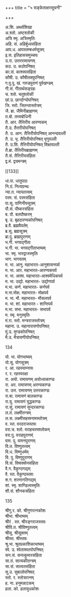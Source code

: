 +++
title = "५ सङ्केताक्षरसूचनी"

+++

अ.शि. अथर्वशिखा  
अ.श्लो. अष्टश्लोकी  
अत्रि स्मृ. अत्रिस्मृतिः  
अहि. सं. अहिर्बुध्यसंहिता  
आप.ध. आपस्तम्बधर्मसूत्रम्  
इ.स. इतिहाससमुच्चयः  
उ.रा. उत्तररामायणम्  
कठ. उ. कठोपनिषत्  
का.सं. काश्यपसंहिता  
कौषी. उ. कौषीतक्युपनिषत्  
ग.पु.पू. खं. गरुडपुराणं पूर्वखण्डम्  
गी.सं. गीतार्थसङ्ग्रहः  
च. श्लो. चतुश्लोकी  
छां.उ. छान्दोग्योपनिषत्  
जि. स्तो. जितन्तास्तोत्रम्  
जै. ब्रा. जैमिनीब्राह्मणम्  
त.बो. तत्त्वबोधिनी  
तै. आर. तैत्तिरीय आरण्यकम्  
तै.उ. तैत्तरीयोपनिषत्  
तै. उ. आन. तैत्तिरीयोपनिषत् आनन्दवल्ली  
तै. उ. भृ. तैत्तिरीयोपनिषत् भृगुवल्ली  
तै. उ.शि. तैत्तिरीयोपनिषत् शिक्षावल्ली  
तै.ब्रा. तैत्तिरीयब्राह्मणम्  
तै.सं. तैत्तिरीयसंहिता  
द्व.मं. द्वयमन्त्रम्  
  
[[133]]  
  
धा.पा. धातुपाठः  
नि.ग्रं. नित्यग्रन्थः  
न्या.त. न्यायतत्त्वम्  
परम. सं. परमसंहिता  
पा.सू. पाणिनीयसूत्रम्  
पौ.सं. पौष्करसंहिता  
ब. पौ. बलपौष्करम्  
बृ. उ. बृहदारण्यकोपनिषत्  
ब्र.वै. ब्रह्मवैवर्तम्  
ब्र.सू. ब्रह्मसूत्रम्  
ब्रा.पु. ब्राह्मपुराणम्  
भ.गी. भगवद्गीता  
भ.गी. भा. भगवद्गीताभाष्यम्  
भा. स्मृ. भारद्वाजस्मृतिः  
भाग. भागवतम्  
म. भा. आनु. महाभारत-आनुशासनपर्व  
म. भा. आर. महाभारत-आरण्यकपर्व  
म. भा. आश्व. महाभारत-आश्वमेधिकपर्व  
म. भा. उद्यो. महाभारत- उद्योगपर्व  
म.भा. कर्ण. महाभारत- कर्णपर्व  
म.भा.मोक्ष. महाभारत- मोक्षपर्व  
म. भा. मौ. महाभारत- मौसलपर्व  
म. भा. शां. महाभारत - शान्तिपर्व  
म.भा. सभा. महाभारत- सभापर्व  
म. स्मृ. मनुस्मृतिः  
मं.रा. स्तो. मन्त्रराजस्तोत्रम्  
महाना. उ. महानारायणोपनिषत्  
मुं.उ. मुण्डकोपनिषत्  
मै.उ. मैत्रायणीयोपनिषत्  
  
134  
  
  
यो. भा. योगभाष्यम्  
यो.सू. योगसूत्रम्  
र. आ. रहस्याम्नायः  
र. र. रहस्यरक्षा  
रा. अयो. रामायणम् अयोध्याकाण्डः  
रा. अर. रामायणम् अरण्यकाण्डः  
रा. उत्त. रामायणम् उत्तरकाण्डः  
रा.बा. रामायणं बालकाण्डः  
रा.यु. रामायणं युद्धकाण्डः  
रा.सुं. रामायणं सुन्दरकाण्डः  
ल.तं. लक्ष्मीतन्त्रम्  
ल.स. लक्ष्मीसहस्रनामस्तोत्रम्  
व. स्त. वरदराजस्तवः  
वरा.च. श्लो. वराहचरमश्लोकम्  
वरा.पु. वराहपुराणम्ं  
वाम. पु. वामनपुराणम्  
वि.त. विष्णुतत्त्वम्  
वि.ध. विष्णुधर्मम्  
वि. पु. विष्णुपुराणम्  
वि.सं. विष्वक्सेनसंहिता  
वै.ग. वैकुण्ठगद्यम्  
वै. स्त. वैकुण्ठस्तवः  
श.ग. शरणागतिगद्यम्  
शां. स्मृ. शाण्डिल्यस्मृतिः  
शौ.सं. शौनकसंहिता  
  
135  
  
श्रीगु.र. को. श्रीगुणरत्नकोशः  
श्रीभा. श्रीभाष्यम्  
श्रीरं . स्त. श्रीरङ्गराजस्तवः  
श्रीवि.त. श्रीविष्णुतत्त्वम्  
श्रीसू. श्रीसूक्तम्  
श्रीस्त. श्रीस्तवः  
श्रु.भा. श्रुतप्रकाशिकाभाष्यम्  
श्वे. उ. श्वेताश्वतरोपनिषत्  
सन.सं. सनत्कुमारसंहिता  
सा.तं. सात्यकीतन्त्रम्  
सा.सं. सात्वतसंहिता  
सु.उ. सुबालोपनिषत्  
स्तो. र. स्तोत्ररत्नम्  
ह. ना. हनुमन्नाटकम्  
हला. को. हलायुधकोशः  
  

